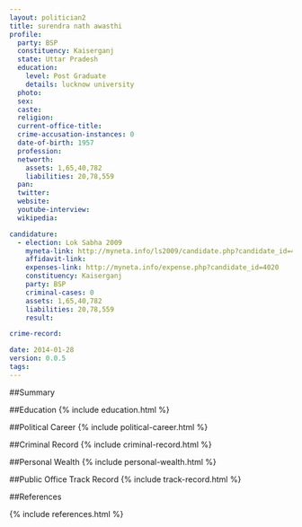 ```yaml
---
layout: politician2
title: surendra nath awasthi
profile: 
  party: BSP
  constituency: Kaiserganj
  state: Uttar Pradesh
  education: 
    level: Post Graduate
    details: lucknow university
  photo: 
  sex: 
  caste: 
  religion: 
  current-office-title: 
  crime-accusation-instances: 0
  date-of-birth: 1957
  profession: 
  networth: 
    assets: 1,65,40,782
    liabilities: 20,78,559
  pan: 
  twitter: 
  website: 
  youtube-interview: 
  wikipedia: 

candidature: 
  - election: Lok Sabha 2009
    myneta-link: http://myneta.info/ls2009/candidate.php?candidate_id=4020
    affidavit-link: 
    expenses-link: http://myneta.info/expense.php?candidate_id=4020
    constituency: Kaiserganj 
    party: BSP
    criminal-cases: 0
    assets: 1,65,40,782
    liabilities: 20,78,559
    result:  

crime-record: 

date: 2014-01-28
version: 0.0.5
tags: 
---
```

##Summary


##Education
{% include education.html %}


##Political Career
{% include political-career.html %}


##Criminal Record
{% include criminal-record.html %}


##Personal Wealth
{% include personal-wealth.html %}


##Public Office Track Record
{% include track-record.html %}


##References


{% include references.html %}